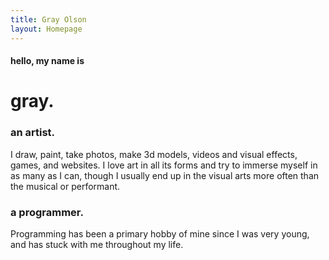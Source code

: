 ```yaml
---
title: Gray Olson
layout: Homepage
---
```



<h4 id="leader">hello, my name is</h4>
<h1 id="title">gray.</h1>

<section id="about">

### an artist.
I draw, paint, take photos, make 3d models, videos and visual effects, games, and websites. I love art in all its forms and try to immerse myself in as many as I can, though I usually end up in the visual arts more often than the musical or performant.

### a programmer.
Programming has been a primary hobby of mine since I was very young, and has stuck with me throughout my life.

</section>